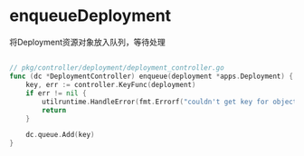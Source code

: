 # enqueueDeployment
将Deployment资源对象放入队列，等待处理

## 
```go
// pkg/controller/deployment/deployment_controller.go
func (dc *DeploymentController) enqueue(deployment *apps.Deployment) {
	key, err := controller.KeyFunc(deployment)
	if err != nil {
		utilruntime.HandleError(fmt.Errorf("couldn't get key for object %#v: %v", deployment, err))
		return
	}

	dc.queue.Add(key)
}
```